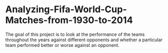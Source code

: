 # Analyzing-Fifa-World-Cup-Matches-from-1930-to-2014
The goal of this project is to look at the performance of the teams throughout the years against different opponents and whether a particular team performed better or worse against an opponent.
